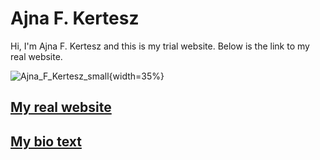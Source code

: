 # Ajna F. Kertesz

Hi, I'm Ajna F. Kertesz and this is my trial website. Below is the link to my real website.

![Ajna_F_Kertesz_small](https://user-images.githubusercontent.com/69924066/140413095-a06c648f-b841-4128-b23b-42e7debe8779.png){width=35%}

## [My real website](https://ajnafkertesz.com)
## [My bio text ](MyBio.md)


